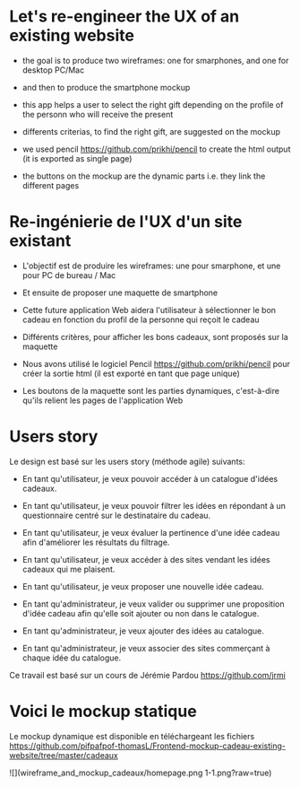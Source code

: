 

Let's re-engineer the UX of an existing website
=========================
* the goal is to produce two wireframes: one for smarphones, and one for desktop PC/Mac
* and then to produce the smartphone mockup

* this app  helps a user to select the right gift depending on the profile of the personn who will receive the present
* differents criterias, to find the right gift, are suggested on the mockup
* we used pencil https://github.com/prikhi/pencil to create the html output (it is exported as single page)
* the buttons on the mockup are the dynamic parts i.e. they link the different pages

Re-ingénierie de l'UX d'un site existant
=========================
* L'objectif est de produire les wireframes: une pour smarphone, et une pour PC de bureau / Mac
* Et ensuite de proposer une maquette de smartphone

* Cette future application Web aidera l'utilisateur à sélectionner le bon cadeau en fonction du profil de la personne qui reçoit le cadeau
* Différents critères, pour afficher les bons cadeaux, sont proposés sur la maquette
* Nous avons utilisé le logiciel Pencil https://github.com/prikhi/pencil pour créer la sortie html (il est exporté en tant que page unique)
* Les boutons de la maquette sont les parties dynamiques, c'est-à-dire qu'ils relient les pages de l'application Web

Users story
==============
Le design est basé sur les users story (méthode agile) suivants:

* En tant qu'utilisateur, je veux pouvoir accéder à un catalogue d'idées cadeaux.

* En tant qu'utilisateur, je veux pouvoir filtrer les idées en répondant à un questionnaire centré sur le destinataire du cadeau.

* En tant qu'utilisateur, je veux évaluer la pertinence d'une idée cadeau afin d'améliorer les résultats du filtrage.

* En tant qu'utilisateur, je veux accéder à des sites vendant les idées cadeaux qui me plaisent.

* En tant qu'utilisateur, je veux proposer une nouvelle idée cadeau.

* En tant qu'administrateur, je veux valider ou supprimer une proposition d'idée cadeau afin qu'elle soit ajouter ou non dans le catalogue.

* En tant qu'administrateur, je veux ajouter des idées au catalogue.

* En tant qu'administrateur, je veux associer des sites commerçant à chaque idée du catalogue.

Ce travail est basé sur un cours de Jérémie Pardou https://github.com/jrmi

Voici le mockup statique
=======================
Le mockup dynamique est disponible en téléchargeant les fichiers 
https://github.com/pifpafpof-thomasL/Frontend-mockup-cadeau-existing-website/tree/master/cadeaux

![](wireframe_and_mockup_cadeaux/homepage.png 1-1.png?raw=true)
